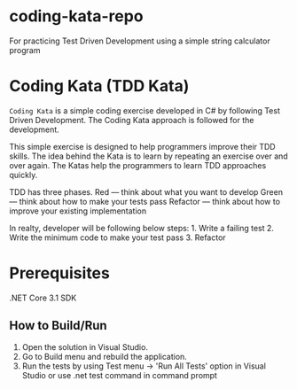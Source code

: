 # coding-kata-repo
For practicing Test Driven Development using a simple string calculator program

# Coding Kata (TDD Kata)

`Coding Kata` is a simple coding exercise developed in C# by following Test Driven Development. The Coding Kata approach is followed for the development.

This simple exercise is designed to help programmers improve their TDD skills. The idea behind the Kata is to learn by repeating an exercise over and over again. The Katas help the programmers to learn TDD approaches quickly.

TDD has three phases.
    Red — think about what you want to develop
    Green — think about how to make your tests pass
    Refactor — think about how to improve your existing implementation

In realty, developer will be following below steps:
    1. Write a failing test
    2. Write the minimum code to make your test pass
    3. Refactor

# Prerequisites

.NET Core 3.1 SDK

## How to Build/Run

1. Open the solution in Visual Studio.
2. Go to Build menu and rebuild the application.
3. Run the tests by using Test menu -> 'Run All Tests' option in Visual Studio or use .net test command in command prompt

